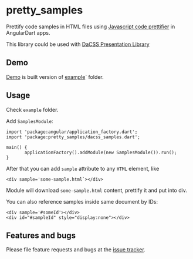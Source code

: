# pretty_samples

Prettify code samples in HTML files using [Javascript code prettifier][prettyprint] in AngularDart apps.

This library could be used with [DaCSS Presentation Library][dacsslide]

## Demo 

[Demo][demo] is built version of [example][example]` folder.

## Usage

Check `example` folder. 

Add `SamplesModule`:

    import 'package:angular/application_factory.dart';
    import 'package:pretty_samples/dacss_samples.dart';

    main() {
           applicationFactory().addModule(new SamplesModule()).run();
    }

After that you can add `sample` attribute to any `HTML` element, like

    <div sample='some-sample.html`></div>
    
Module will download `some-sample.html` content, prettify it and put into div.

You can also reference samples inside same document by IDs:

    <div sample='#someId'></div>
    <div id="#sampleId" style="display:none"></div>
   

## Features and bugs

Please file feature requests and bugs at the [issue tracker][tracker].

[tracker]: https://github.com/olostan/pretty_samples/issuess
[dacsslide]: https://github.com/olostan/dacsslide
[prettyprint]: https://google-code-prettify.googlecode.com/svn/trunk/README.html
[demo]: http://olostan.github.io/pretty_samples/
[example]: https://github.com/olostan/pretty_samples/tree/master/example

